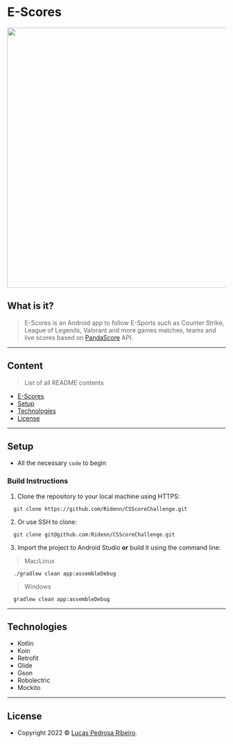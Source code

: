 # E-Scores

<p align="center">
    <img src="docs/app_demo.png" height="600">
</p>

## What is it?

> E-Scores is an Android app to follow E-Sports such as Counter Strike, League of Legends, Valorant and more games matches, teams and live scores based on [PandaScore](https://pandascore.co/) API.
---

## Content
> List of all README contents

- [E-Scores](#E-Scores)
- [Setup](#setup)
- [Technologies](#technologies)
- [License](#license)
---

## Setup
- All the necessary `code` to begin

### Build Instructions

1. Clone the repository to your local machine using HTTPS:

```shell
  git clone https://github.com/Ridenn/CSScoreChallenge.git
  ```

2. Or use SSH to clone:

```shell
  git clone git@github.com:Ridenn/CSScoreChallenge.git
  ```

3. Import the project to Android Studio **or** build it using the command line:

> Mac/Linux
```shell
  ./gradlew clean app:assembleDebug
  ```

> Windows
```shell
  gradlew clean app:assembleDebug
  ```
---

## Technologies

- Kotlin
- Koin
- Retrofit
- Glide
- Gson
- Robolectric
- Mockito

---

## License

- Copyright 2022 © <a href="https://github.com/Ridenn" target="_blank">Lucas Pedrosa Ribeiro</a>.
